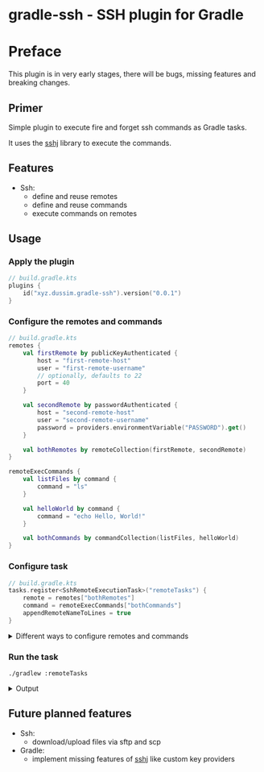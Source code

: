 # gradle-ssh - SSH plugin for Gradle

# Preface

This plugin is in very early stages, there will be bugs, missing features and breaking changes.

## Primer

Simple plugin to execute fire and forget ssh commands as Gradle tasks.

It uses the [sshj](https://github.com/hierynomus/sshj) library to execute the commands.

## Features

- Ssh:
    - define and reuse remotes
    - define and reuse commands
    - execute commands on remotes

## Usage

### Apply the plugin

```kotlin
// build.gradle.kts
plugins {
    id("xyz.dussim.gradle-ssh").version("0.0.1")
}
```

### Configure the remotes and commands

```kotlin
// build.gradle.kts
remotes {
    val firstRemote by publicKeyAuthenticated {
        host = "first-remote-host"
        user = "first-remote-username"
        // optionally, defaults to 22
        port = 40
    }

    val secondRemote by passwordAuthenticated {
        host = "second-remote-host"
        user = "second-remote-username"
        password = providers.environmentVariable("PASSWORD").get()
    }

    val bothRemotes by remoteCollection(firstRemote, secondRemote)
}

remoteExecCommands {
    val listFiles by command {
        command = "ls"
    }

    val helloWorld by command {
        command = "echo Hello, World!"
    }

    val bothCommands by commandCollection(listFiles, helloWorld)
}
```

### Configure task

```kotlin
// build.gradle.kts
tasks.register<SshRemoteExecutionTask>("remoteTasks") {
    remote = remotes["bothRemotes"]
    command = remoteExecCommands["bothCommands"]
    appendRemoteNameToLines = true
}
```

<details>
<summary>Different ways to configure remotes and commands</summary>

Plugin supports typical options to create and configure objects in `remoteExecCommands` and `remotes` containers as well
as some helper methods to lazily register them.

Fore people not familiar with Gradle's Kotlin DSL, here are some examples:

```kotlin
// build.gradle.kts

// top level declaration, this object is lazily created and configured
val bothCommands by remoteExecCommands.commandCollection(
    remoteExecCommands.named("listFiles"),
    remoteExecCommands.named("helloWorld")
)

// similar to the above, but for remotes, 
// all those remotes will be lazily created and configured

val remote1 by remotes.publicKeyAuthenticated {
    host = "host1"
    user = "user1"
}

val remote2 by remotes.publicKeyAuthenticated {
    host = "host2"
    user = "user2"
}

val bothRemotes by remotes.remoteCollection(remote1, remote2)

// those top level declarations can be used in tasks configuration

tasks.register<SshRemoteExecutionTask>("remoteTasks") {
    remote = bothRemotes
    command = bothCommands
    appendRemoteNameToLines = true
}
```

</details>

### Run the task

```shell
./gradlew :remoteTasks
```

<details>
<summary>Output</summary>

```shell
> Task :remoteTasks
first-remote-username@first-remote-host:40|> Hello, World!
first-remote-username@first-remote-host:40|> file1.txt
first-remote-username@first-remote-host:40|> file2.sh
--------------------
second-remote-username@second-remote-host:22|> Hello, World!
second-remote-username@second-remote-host:22|> script.sh
second-remote-username@second-remote-host:22|> config.json
```

</details>

## Future planned features

- Ssh:
    - download/upload files via sftp and scp
- Gradle:
    - implement missing features of [sshj](https://github.com/hierynomus/sshj) like custom key providers